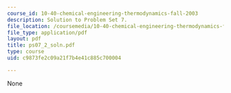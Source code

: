 ```yaml
---
course_id: 10-40-chemical-engineering-thermodynamics-fall-2003
description: Solution to Problem Set 7.
file_location: /coursemedia/10-40-chemical-engineering-thermodynamics-fall-2003/c9873fe2c09a21f7b4e41c885c700004_ps07_2_soln.pdf
file_type: application/pdf
layout: pdf
title: ps07_2_soln.pdf
type: course
uid: c9873fe2c09a21f7b4e41c885c700004

---
```

None
